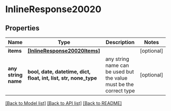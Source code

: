 # InlineResponse20020


## Properties
Name | Type | Description | Notes
------------ | ------------- | ------------- | -------------
**items** | [**[InlineResponse20020Items]**](InlineResponse20020Items.md) |  | [optional] 
**any string name** | **bool, date, datetime, dict, float, int, list, str, none_type** | any string name can be used but the value must be the correct type | [optional]

[[Back to Model list]](../README.md#documentation-for-models) [[Back to API list]](../README.md#documentation-for-api-endpoints) [[Back to README]](../README.md)


